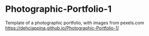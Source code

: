 # Photographic-Portfolio-1
Template of a photographic portfolio, with images from pexels.com
https://dehciappina.github.io/Photographic-Portfolio-1/
